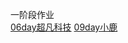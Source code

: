 一阶段作业<br>
<a href="https://LuoJin187.github.io/code/html/超凡科技.html">06day超凡科技</a>
<a href="https://LuoJin187.github.io/day09/html/小鹿.html">09day小鹿</a>
